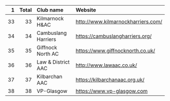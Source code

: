 |   1 |   Total | Club name           | Website                            |
|----:|--------:|:--------------------|:-----------------------------------|
|  33 |      33 | Kilmarnock H&AC     | http://www.kilmarnockharriers.com/ |
|  34 |      34 | Cambuslang Harriers | https://cambuslangharriers.org/    |
|  35 |      35 | Giffnock North AC   | https://www.giffnocknorth.co.uk/   |
|  36 |      36 | Law & District AAC  | http://www.lawaac.co.uk/           |
|  37 |      37 | Kilbarchan AAC      | https://kilbarchanaac.org.uk/      |
|  38 |      38 | VP-Glasgow          | https://www.vp-glasgow.com         |